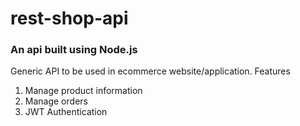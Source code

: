 # rest-shop-api
### An api built using Node.js
Generic API to be used in ecommerce website/application.
Features

1. Manage product information
2. Manage orders
3. JWT Authentication
